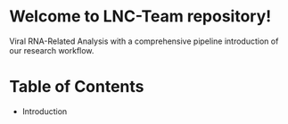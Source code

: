 # Welcome to LNC-Team repository!
Viral RNA-Related Analysis with a comprehensive pipeline introduction of our research workflow.

# Table of Contents  
* Introduction
